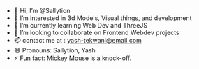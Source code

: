 - 👋 Hi, I’m @Sallytion
- 👀 I’m interested in 3d Models, Visual things, and development
- 🌱 I’m currently learning Web Dev and ThreeJS
- 💞️ I’m looking to collaborate on Frontend Webdev projects
- 📫 contact me at : yash-tekwani@email.com
- 😄 Pronouns: Sallytion, Yash
- ⚡ Fun fact: Mickey Mouse is a knock-off.
